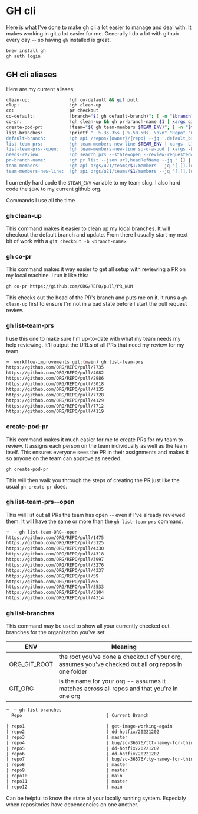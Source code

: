 # GH cli

Here is what I've done to make gh cli a lot easier to manage and deal with. It makes working in git a lot
easier for me.  Generally I do a lot with github every day -- so having `gh` installed is great.

```bash
brew install gh
gh auth login
```

## GH cli aliases

Here are my current aliases:

```sh
clean-up:               !gh co-default && git pull
clup:                   !gh clean-up
co:                     pr checkout
co-default:             !branch="$( gh default-branch)"; [ -n "$branch" ] &&  git checkout $branch
co-pr:                  !gh clean-up && gh pr-branch-name $1 | xargs git checkout
create-pod-pr:          !team="$( gh team-members $TEAM_ENV)"; [ -n "$team" ] &&  gh pr create -r "$team" -r "$ORG/$TEAM_ENV"
list-branches:          !printf "  %-35.35s | %-50.50s  \n\n" "Repo" "Current Branch" && gh repo list $GIT_ORG --json name --jq ".[].name" | xargs -L1 -I {} sh -c "cd $ORG_GIT_ROOT/{} 2> /dev/null && echo {} && git branch --show-current" | xargs -n 2 | xargs -L1 -I {} sh -c "printf \"| %-35.35s | %-50.50s |\n\" {}
default-branch:         !gh api /repos/{owner}/{repo} --jq '.default_branch'
list-team-prs:          !gh team-members-new-line $TEAM_ENV | xargs -L1 -I {} gh search prs --state=open --review-requested=@me --json url --author {} --jq ".[].url"
list-team-prs--open:    !gh team-members-new-line sp-o-a-pod | xargs -L1 -I {} gh search prs --state=open --json url --author {} --jq ".[].url"
needs-review:           !gh search prs --state=open --review-requested=@me --sort created --json url --jq ".[].url"
pr-branch-name:         !gh pr list --json url,headRefName --jq ".[] | select(.url == \"$1\") | .headRefName"
team-members:           !gh api orgs/u21/teams/$1/members --jq '[.[].login] | join(",")'
team-members-new-line:  !gh api orgs/u21/teams/$1/members --jq '[.[].login] | join("\n")'
```

I currently hard code the `$TEAM_ENV` variable to my team slug. I also hard code the `$ORG` to my current github org.

Commands I use all the time

### gh clean-up

This command makes it easier to clean up my local branches. It will checkout the default branch and update. From there
I usually start my next bit of work with a `git checkout -b <branch-name>`.

### gh co-pr

This command makes it way easier to get all setup with reviewing a PR on my local machine. I run it like this:

```sh
gh co-pr https://github.com/ORG/REPO/pull/PR_NUM
```

This checks out the head of the PR's branch and puts me on it. It runs a `gh clean-up` first to ensure I'm not in a
bad state before I start the pull request review.

### gh list-team-prs

I use this one to make sure I'm up-to-date with what my team needs my help reviewing. It'll output the URLs of all
PRs that need my review for my team.

```sh
➜  workflow-improvements git:(main) gh list-team-prs
https://github.com/ORG/REPO/pull/7735
https://github.com/ORG/REPO/pull/4082
https://github.com/ORG/REPO/pull/2986
https://github.com/ORG/REPO/pull/3018
https://github.com/ORG/REPO/pull/4135
https://github.com/ORG/REPO/pull/7728
https://github.com/ORG/REPO/pull/4129
https://github.com/ORG/REPO/pull/7712
https://github.com/ORG/REPO/pull/4119
```

### create-pod-pr

This command makes it much easier for me to create PRs for my team to review. It assigns each person on the team individually as well
as the team itself. This ensures everyone sees the PR in their assignments and makes it so anyone on the team can approve as needed.

```sh
gh create-pod-pr
```

This will then walk you through the steps of creating the PR just like the usual `gh create pr` does.

### gh list-team-prs--open

This will list out all PRs the team has open -- even if I've already reviewed them. It will have the same or more than the `gh list-team-prs` command. 

```sh
➜  ~ gh list-team-ORG--open
https://github.com/ORG/REPO/pull/1475
https://github.com/ORG/REPO/pull/3125
https://github.com/ORG/REPO/pull/4330
https://github.com/ORG/REPO/pull/4318
https://github.com/ORG/REPO/pull/3997
https://github.com/ORG/REPO/pull/3276
https://github.com/ORG/REPO/pull/4337
https://github.com/ORG/REPO/pull/59
https://github.com/ORG/REPO/pull/65
https://github.com/ORG/REPO/pull/3533
https://github.com/ORG/REPO/pull/3104
https://github.com/ORG/REPO/pull/4314
```

### gh list-branches

This command may be used to show all your currently checked out branches for the organization you've set. 

|ENV| Meaning|
|--|--|
|ORG_GIT_ROOT| the root you've done a checkout of your org, assumes you've checked out all org repos in one folder|
|GIT_ORG| is the name for your org -- assumes it matches across all repos and that you're in one org |


```sh
➜  ~ gh list-branches
  Repo                                | Current Branch

| repo1                               | get-image-working-again                            |
| repo2                               | dd-hotfix/20221202                                 |
| repo3                               | master                                             |
| repo4                               | bug/sc-36576/ttt-namey-for-thing                   |
| repo5                               | dd-hotfix/20221202                                 |
| repo6                               | dd-hotfix/20221202                                 |
| repo7                               | bug/sc-36576/tty-namey-for-thing                   |
| repo8                               | master                                             |
| repo9                               | master                                             |
| repo10                              | main                                               |
| repo11                              | master                                             |
| repo12                              | main                                               |
```

Can be helpful to know the state of your locally running system. Especialy when repositories have dependencies on one another. 
